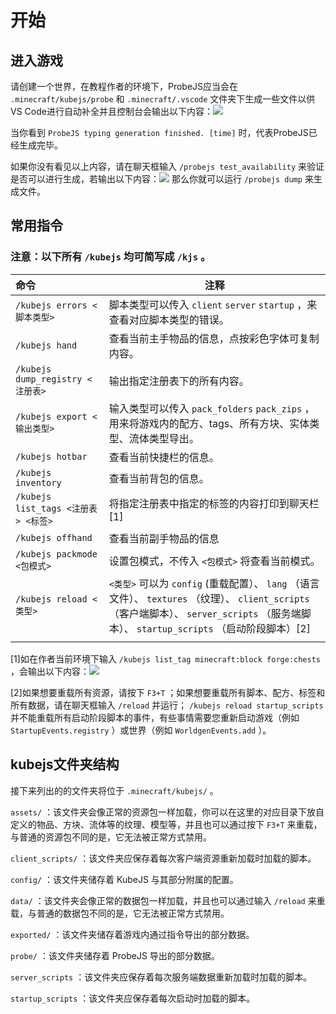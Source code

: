 # 开始

## 进入游戏

请创建一个世界，在教程作者的环境下，ProbeJS应当会在 `.minecraft/kubejs/probe` 和 `.minecraft/.vscode` 文件夹下生成一些文件以供VS Code进行自动补全并且控制台会输出以下内容：![](https://s2.loli.net/2024/03/21/6jgMTxInfo3kpPK.png)

当你看到 `ProbeJS typing generation finished. [time]` 时，代表ProbeJS已经生成完毕。

如果你没有看见以上内容，请在聊天框输入 `/probejs test_availability` 来验证是否可以进行生成，若输出以下内容：![](https://s2.loli.net/2024/03/21/Gei4TMHpqavULoX.png) 那么你就可以运行 `/probejs dump` 来生成文件。

## 常用指令

### 注意：以下所有 `/kubejs` 均可简写成 `/kjs` 。

| 命令                                | 注释                                                         |
| :---------------------------------- | ------------------------------------------------------------ |
| `/kubejs errors <脚本类型>`         | 脚本类型可以传入 `client` `server` `startup` ，来查看对应脚本类型的错误。 |
| `/kubejs hand`                      | 查看当前主手物品的信息，点按彩色字体可复制内容。             |
| `/kubejs dump_registry <注册表>`    | 输出指定注册表下的所有内容。                                 |
| `/kubejs export <输出类型>`         | 输入类型可以传入 `pack_folders` `pack_zips` ，用来将游戏内的配方、tags、所有方块、实体类型、流体类型导出。 |
| `/kubejs hotbar`                    | 查看当前快捷栏的信息。                                       |
| `/kubejs inventory`                 | 查看当前背包的信息。                                         |
| `/kubejs list_tags <注册表> <标签>` | 将指定注册表中指定的标签的内容打印到聊天栏[1]                |
| `/kubejs offhand`                   | 查看当前副手物品的信息                                       |
| `/kubejs packmode <包模式>`         | 设置包模式，不传入 `<包模式>` 将查看当前模式。               |
| `/kubejs reload <类型>`             | `<类型>` 可以为 `config` (重载配置）、 `lang` （语言文件）、 `textures` （纹理）、 `client_scripts` （客户端脚本）、 `server_scripts` （服务端脚本）、 `startup_scripts` （启动阶段脚本）[2] |
|                                     |                                                              |

[1]如在作者当前环境下输入 `/kubejs list_tag minecraft:block forge:chests` ，会输出以下内容：![](https://s2.loli.net/2024/03/21/pC2SBE5OYfDdrum.png)

[2]如果想要重载所有资源，请按下 `F3+T` ；如果想要重载所有脚本、配方、标签和所有数据，请在聊天框输入 `/reload` 并运行； `/kubejs reload startup_scripts` 并不能重载所有启动阶段脚本的事件，有些事情需要您重新启动游戏（例如 `StartupEvents.registry` ）或世界（例如 `WorldgenEvents.add` ）。

## kubejs文件夹结构

接下来列出的的文件夹将位于 `.minecraft/kubejs/` 。

`assets/` ：该文件夹会像正常的资源包一样加载，你可以在这里的对应目录下放自定义的物品、方块、流体等的纹理、模型等，并且也可以通过按下 `F3+T` 来重载，与普通的资源包不同的是，它无法被正常方式禁用。

`client_scripts/` ：该文件夹应保存着每次客户端资源重新加载时加载的脚本。

`config/` ：该文件夹储存着 KubeJS 与其部分附属的配置。

`data/` ：该文件夹会像正常的数据包一样加载，并且也可以通过输入 `/reload` 来重载，与普通的数据包不同的是，它无法被正常方式禁用。

`exported/` ：该文件夹储存着游戏内通过指令导出的部分数据。

`probe/` ：该文件夹储存着 ProbeJS 导出的部分数据。

`server_scripts` ：该文件夹应保存着每次服务端数据重新加载时加载的脚本。

`startup_scripts` ：该文件夹应保存着每次启动时加载的脚本。
